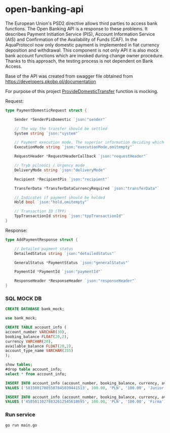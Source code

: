 # open-banking-api

The European Union's PSD2 directive allows third parties to access bank functions. The Open Banking API is a response to these problems. It describes Payment Initiation Service (PIS), Account Information Service (AIS) and Confirmation of the Availability of Funds (CAF). In the AquaProtocol now only domestic payment is implemented in fiat currency deposition and withdrawal. This component is not only API it is also mock bank account functions which are invoked during change owner procedure. Thanks to this approach, the testing process is not dependent on Bank Access.

Base of the API was created from swagger file obtained from https://developers.pkobp.pl/documentation

For purpose of this project [ProvideDomesticTransfer](https://github.com/aquaprotocol/open-banking-api/blob/61148fcb1a1d88e3d847cfa98627d9a455f8a863/go/api_pis.go#L43) function is mocking.

Request:
```go
type PaymentDomesticRequest struct {

	Sender *SenderPisDomestic `json:"sender"`

	// The way the transfer should be settled
	System string `json:"system"`

	// Payment execution mode. The superior information deciding which mode is to be used to execute payment.
	ExecutionMode string `json:"executionMode,omitempty"`

	RequestHeader *RequestHeaderCallback `json:"requestHeader"`

	// Tryb pilności / Urgency mode
	DeliveryMode string `json:"deliveryMode"`

	Recipient *RecipientPis `json:"recipient"`

	TransferData *TransferDataCurrencyRequired `json:"transferData"`

	// Indicates if payment should be holded
	Hold bool `json:"hold,omitempty"`

	// Transaction ID (TPP)
	TppTransactionId string `json:"tppTransactionId"`
}
```

Response:
```go
type AddPaymentResponse struct {

	// Detailed payment status
	DetailedStatus string `json:"detailedStatus"`

	GeneralStatus *PaymentStatus `json:"generalStatus"`

	PaymentId *PaymentId `json:"paymentId"`

	ResponseHeader *ResponseHeader `json:"responseHeader"`
}
```

### SQL MOCK DB

```sql
CREATE DATABASE bank_mock;

use bank_mock;

CREATE TABLE account_info (
account_number VARCHAR(30), 
booking_balance FLOAT(20,2), 
currency VARCHAR(20),
available_balance FLOAT(20,2),
account_type_name VARCHAR(255)
);

show tables;
#drop table account_info;
select * from account_info;

INSERT INTO account_info (account_number, booking_balance, currency, available_balance, account_type_name)
VALUES ('58150017805507845039441513', 100.00, 'PLN', '100.00', 'Junior');

INSERT INTO account_info (account_number, booking_balance, currency, available_balance, account_type_name)
VALUES ('45858110278832612545618695', 100.00, 'PLN', '100.00', 'Firma');
```
### Run service
`go run main.go`


